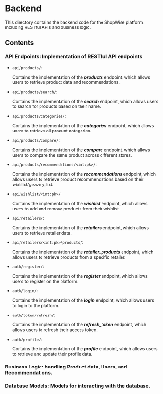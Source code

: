 # Backend

This directory contains the backend code for the ShopWise platform, including RESTful APIs and business logic.

## Contents

### API Endpoints: Implementation of RESTful API endpoints.

- `api/products/`:

  Contains the implementation of the **_products_** endpoint, which allows users to retrieve product data and recommendations.

- `api/products/search/`:

  Contains the implementation of the **_search_** endpoint, which allows users to search for products based on their name.

- `api/products/categories/`:

  Contains the implementation of the **_categories_** endpoint, which allows users to retrieve all product categories.

- `api/products/compare/`:

  Contains the implementation of the **_compare_** endpoint, which allows users to compare the same product across different stores.

- `api/products/recommendations/<int:pk>/`:

  Contains the implementation of the **_recommendations_** endpoint, which allows users to retrieve product recommendations based on their wishlist/grocery_list.

- `api/wishlist/<int:pk>/`:

  Contains the implementation of the **_wishlist_** endpoint, which allows users to add and remove products from their wishlist.

- `api/retailers/`:

  Contains the implementation of the **_retailers_** endpoint, which allows users to retrieve retailer data.

- `api/retailers/<int:pk>/products/`:

  Contains the implementation of the **_retailer_products_** endpoint, which allows users to retrieve products from a specific retailer.

- `auth/register/`:

  Contains the implementation of the **_register_** endpoint, which allows users to register on the platform.

- `auth/login/`:

  Contains the implementation of the **_login_** endpoint, which allows users to login to the platform.

- `auth/token/refresh/`:

  Contains the implementation of the **_refresh_token_** endpoint, which allows users to refresh their access token.

- `auth/profile/`:

  Contains the implementation of the **_profile_** endpoint, which allows users to retrieve and update their profile data.

### Business Logic: handling Product data, Users, and Recommendations.

### Database Models: Models for interacting with the database.
